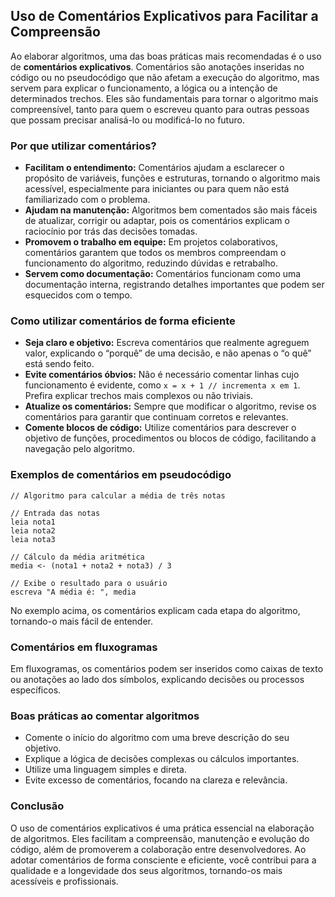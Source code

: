 
## Uso de Comentários Explicativos para Facilitar a Compreensão

Ao elaborar algoritmos, uma das boas práticas mais recomendadas é o uso de **comentários explicativos**. Comentários são anotações inseridas no código ou no pseudocódigo que não afetam a execução do algoritmo, mas servem para explicar o funcionamento, a lógica ou a intenção de determinados trechos. Eles são fundamentais para tornar o algoritmo mais compreensível, tanto para quem o escreveu quanto para outras pessoas que possam precisar analisá-lo ou modificá-lo no futuro.

### Por que utilizar comentários?

- **Facilitam o entendimento:** Comentários ajudam a esclarecer o propósito de variáveis, funções e estruturas, tornando o algoritmo mais acessível, especialmente para iniciantes ou para quem não está familiarizado com o problema.
- **Ajudam na manutenção:** Algoritmos bem comentados são mais fáceis de atualizar, corrigir ou adaptar, pois os comentários explicam o raciocínio por trás das decisões tomadas.
- **Promovem o trabalho em equipe:** Em projetos colaborativos, comentários garantem que todos os membros compreendam o funcionamento do algoritmo, reduzindo dúvidas e retrabalho.
- **Servem como documentação:** Comentários funcionam como uma documentação interna, registrando detalhes importantes que podem ser esquecidos com o tempo.

### Como utilizar comentários de forma eficiente

- **Seja claro e objetivo:** Escreva comentários que realmente agreguem valor, explicando o “porquê” de uma decisão, e não apenas o “o quê” está sendo feito.
- **Evite comentários óbvios:** Não é necessário comentar linhas cujo funcionamento é evidente, como `x = x + 1 // incrementa x em 1`. Prefira explicar trechos mais complexos ou não triviais.
- **Atualize os comentários:** Sempre que modificar o algoritmo, revise os comentários para garantir que continuam corretos e relevantes.
- **Comente blocos de código:** Utilize comentários para descrever o objetivo de funções, procedimentos ou blocos de código, facilitando a navegação pelo algoritmo.

### Exemplos de comentários em pseudocódigo

```pseudocode
// Algoritmo para calcular a média de três notas

// Entrada das notas
leia nota1
leia nota2
leia nota3

// Cálculo da média aritmética
media <- (nota1 + nota2 + nota3) / 3

// Exibe o resultado para o usuário
escreva "A média é: ", media
```

No exemplo acima, os comentários explicam cada etapa do algoritmo, tornando-o mais fácil de entender.

### Comentários em fluxogramas

Em fluxogramas, os comentários podem ser inseridos como caixas de texto ou anotações ao lado dos símbolos, explicando decisões ou processos específicos.

### Boas práticas ao comentar algoritmos

- Comente o início do algoritmo com uma breve descrição do seu objetivo.
- Explique a lógica de decisões complexas ou cálculos importantes.
- Utilize uma linguagem simples e direta.
- Evite excesso de comentários, focando na clareza e relevância.

### Conclusão

O uso de comentários explicativos é uma prática essencial na elaboração de algoritmos. Eles facilitam a compreensão, manutenção e evolução do código, além de promoverem a colaboração entre desenvolvedores. Ao adotar comentários de forma consciente e eficiente, você contribui para a qualidade e a longevidade dos seus algoritmos, tornando-os mais acessíveis e profissionais.
```
